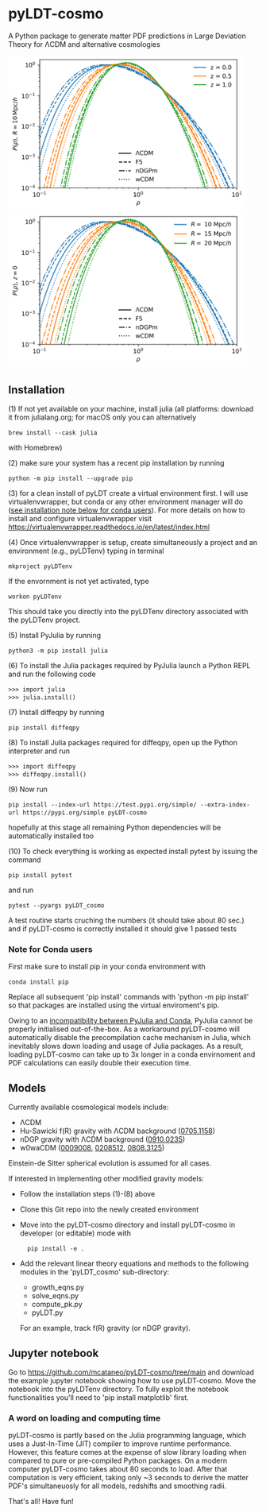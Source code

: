 # pyLDT-cosmo
A Python package to generate matter PDF predictions in Large Deviation Theory for ΛCDM and alternative cosmologies

<p float="left">
    <img src="docs/pdfs_z.png" width="480">
    <img src="docs/pdfs_R.png" width="480">
</p>

## Installation

(1) If not yet available on your machine, install julia (all platforms: download it from julialang.org; for macOS only you can alternatively 

    brew install --cask julia 
    
   with Homebrew)

(2) make sure your system has a recent pip installation by running 
    
    python -m pip install --upgrade pip

(3) for a clean install of pyLDT create a virtual environment first. I will use virtualenvwrapper, but conda or any other environment manager will do ([see installation note below for conda users](#conda_footnote)). For more details on how to install and configure virtualenvwrapper visit https://virtualenvwrapper.readthedocs.io/en/latest/index.html

(4) Once virtualenvwrapper is setup, create simultaneously a project and an environment (e.g., pyLDTenv) typing in terminal

    mkproject pyLDTenv 
   
   If the envornment is not yet activated, type 
   
    workon pyLDTenv 
   
   This should take you directly into the pyLDTenv directory associated with the pyLDTenv project. 

(5) Install PyJulia by running 

    python3 -m pip install julia

(6) To install the Julia packages required by PyJulia launch a Python REPL and run the following code 

    >>> import julia 
    >>> julia.install() 

(7) Install diffeqpy by running 

    pip install diffeqpy

(8) To install Julia packages required for diffeqpy, open up the Python interpreter and run

    >>> import diffeqpy
    >>> diffeqpy.install()

(9) Now run 

    pip install --index-url https://test.pypi.org/simple/ --extra-index-url https://pypi.org/simple pyLDT-cosmo 
    
   hopefully at this stage all remaining Python dependencies will be automatically installed too

(10) To check everything is working as expected install pytest by issuing the command

    pip install pytest 
   
   and run 
   
    pytest --pyargs pyLDT_cosmo 
   
   A test routine starts cruching the numbers (it should take about 80 sec.) and if pyLDT-cosmo is correctly installed it should give 1 passed tests

<a name="conda_footnote"></a>
### Note for Conda users

First make sure to install pip in your conda environment with

    conda install pip

Replace all subsequent 'pip install' commands with 'python -m pip install' so that packages are installed using the virtual enviroment's pip.

Owing to an [incompatibility between PyJulia and Conda](https://pyjulia.readthedocs.io/en/latest/troubleshooting.html), PyJulia cannot be properly initialised out-of-the-box. As a workaround pyLDT-cosmo will automatically disable the precompilation cache mechanism in Julia, which inevitably slows down loading and usage of Julia packages. As a result, loading pyLDT-cosmo can take up to 3x longer in a conda envirnoment and PDF calculations can easily double their execution time. 

## Models

Currently available cosmological models include:

* ΛCDM
* Hu-Sawicki f(R) gravity with ΛCDM background ([0705.1158](https://arxiv.org/abs/0705.1158)) 
* nDGP gravity with ΛCDM background ([0910.0235](https://arxiv.org/abs/0910.0235))
* w0waCDM ([0009008](https://arxiv.org/abs/gr-qc/0009008), [0208512](https://arxiv.org/abs/astro-ph/0208512), [0808.3125](https://arxiv.org/abs/0808.3125))

Einstein-de Sitter spherical evolution is assumed for all cases.

If interested in implementing other modified gravity models: 

* Follow the installation steps (1)-(8) above
* Clone this Git repo into the newly created environment
* Move into the pyLDT-cosmo directory and install pyLDT-cosmo in developer (or editable) mode with

        pip install -e .

* Add the relevant linear theory equations and methods to the following modules in the 'pyLDT_cosmo' sub-directory:

    * growth_eqns.py
    * solve_eqns.py
    * compute_pk.py
    * pyLDT.py

  For an example, track f(R) gravity (or nDGP gravity).

## Jupyter notebook

Go to https://github.com/mcataneo/pyLDT-cosmo/tree/main and download the example jupyter notebook showing how to use pyLDT-cosmo. Move the notebook into the pyLDTenv directory. To fully exploit the notebook functionalities you'll need to 'pip install matplotlib' first.

### A word on loading and computing time
pyLDT-cosmo is partly based on the Julia programming language, which uses a Just-In-Time (JIT) compiler to improve runtime performance. However, this feature comes at the expense of slow library loading when compared to pure or pre-compiled Python packages. On a modern computer pyLDT-cosmo takes about 80 seconds to load. After that computation is very efficient, taking only ~3 seconds to derive the matter PDF's simultaneuosly for all models, redshifts and smoothing radii.  

That's all! Have fun!
